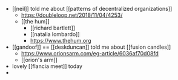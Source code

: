 - [[neil]] told me about [[patterns of decentralized organizations]]
	- https://doubleloop.net/2018/11/04/4253/
	- [[the hum]]
		- [[richard bartlett]]
		- [[natalia lombardo]]
		- https://www.thehum.org
- [[gandoof]] == [[deskduncan]] told me about [[fusion candles]]
	- https://www.orionsarm.com/eg-article/6036af70d08fd
	- [[orion's arm]]
- lovely [[flancia meet]] today
-
